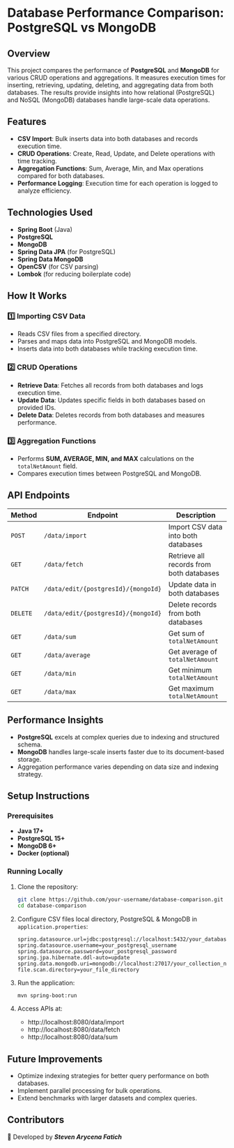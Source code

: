 # Database Performance Comparison: PostgreSQL vs MongoDB

## Overview

This project compares the performance of **PostgreSQL** and **MongoDB** for various CRUD operations
and aggregations. It measures execution times for inserting, retrieving, updating, deleting, and
aggregating data from both databases. The results provide insights into how relational (PostgreSQL)
and NoSQL (MongoDB) databases handle large-scale data operations.

## Features

- **CSV Import**: Bulk inserts data into both databases and records execution time.
- **CRUD Operations**: Create, Read, Update, and Delete operations with time tracking.
- **Aggregation Functions**: Sum, Average, Min, and Max operations compared for both databases.
- **Performance Logging**: Execution time for each operation is logged to analyze efficiency.

## Technologies Used

- **Spring Boot** (Java)
- **PostgreSQL**
- **MongoDB**
- **Spring Data JPA** (for PostgreSQL)
- **Spring Data MongoDB**
- **OpenCSV** (for CSV parsing)
- **Lombok** (for reducing boilerplate code)

## How It Works

### 1️⃣ Importing CSV Data

- Reads CSV files from a specified directory.
- Parses and maps data into PostgreSQL and MongoDB models.
- Inserts data into both databases while tracking execution time.

### 2️⃣ CRUD Operations

- **Retrieve Data**: Fetches all records from both databases and logs execution time.
- **Update Data**: Updates specific fields in both databases based on provided IDs.
- **Delete Data**: Deletes records from both databases and measures performance.

### 3️⃣ Aggregation Functions

- Performs **SUM, AVERAGE, MIN, and MAX** calculations on the `totalNetAmount` field.
- Compares execution times between PostgreSQL and MongoDB.

## API Endpoints

| Method   | Endpoint                            | Description                              |
|----------|-------------------------------------|------------------------------------------|
| `POST`   | `/data/import`                      | Import CSV data into both databases      |
| `GET`    | `/data/fetch`                       | Retrieve all records from both databases |
| `PATCH`  | `/data/edit/{postgresId}/{mongoId}` | Update data in both databases            |
| `DELETE` | `/data/edit/{postgresId}/{mongoId}` | Delete records from both databases       |
| `GET`    | `/data/sum`                         | Get sum of `totalNetAmount`              |
| `GET`    | `/data/average`                     | Get average of `totalNetAmount`          |
| `GET`    | `/data/min`                         | Get minimum `totalNetAmount`             |
| `GET`    | `/data/max`                         | Get maximum `totalNetAmount`             |

## Performance Insights

- **PostgreSQL** excels at complex queries due to indexing and structured schema.
- **MongoDB** handles large-scale inserts faster due to its document-based storage.
- Aggregation performance varies depending on data size and indexing strategy.

## Setup Instructions

### Prerequisites

- **Java 17+**
- **PostgreSQL 15+**
- **MongoDB 6+**
- **Docker (optional)**

### Running Locally

1. Clone the repository:
   ```sh
   git clone https://github.com/your-username/database-comparison.git
   cd database-comparison

2. Configure CSV files local directory, PostgreSQL & MongoDB in `application.properties`:
   ```properties
   spring.datasource.url=jdbc:postgresql://localhost:5432/your_database_name
   spring.datasource.username=your_postgresql_username
   spring.datasource.password=your_postgresql_password
   spring.jpa.hibernate.ddl-auto=update
   spring.data.mongodb.uri=mongodb://localhost:27017/your_collection_name
   file.scan.directory=your_file_directory
   ```   
   
3. Run the application:
   ```shell
   mvn spring-boot:run
   ```
   
4. Access APIs at:
   - http://localhost:8080/data/import
   - http://localhost:8080/data/fetch
   - http://localhost:8080/data/sum

## Future Improvements
- Optimize indexing strategies for better query performance on both databases.
- Implement parallel processing for bulk operations.
- Extend benchmarks with larger datasets and complex queries.

## Contributors
🚀 Developed by ***Steven Arycena Fatich***